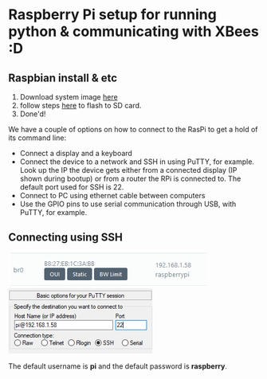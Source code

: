 # Raspberry Pi setup for running python & communicating with XBees :D

## Raspbian install & etc
1. Download system image [here](https://www.raspberrypi.org/downloads/raspbian/)
2. follow steps [here](https://www.raspberrypi.org/documentation/installation/installing-images/) to flash to SD card.
3. Done'd!

We have a couple of options on how to connect to the RasPi to get a hold of its command line:
- Connect a display and a keyboard
- Connect the device to a network and SSH in using PuTTY, for example. Look up the IP the device gets either from a connected display (IP shown during bootup) or from a router the RPi is connected to. The default port used for SSH is 22.
- Connect to PC using ethernet cable between computers
- Use the GPIO pins to use serial communication through USB, with PuTTY, for example.
## Connecting using SSH

![routerip](../img/routerIP.png)
![sshputty](../img/puttySSH.png)

The default username is **pi** and the default password is **raspberry**.

